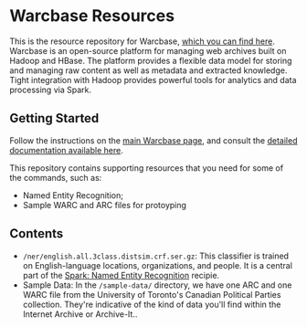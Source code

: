 # Warcbase Resources

This is the resource repository for Warcbase, [which you can find here](https://github.com/lintool/warcbase). Warcbase is an open-source platform for managing web archives built on Hadoop and HBase. The platform provides a flexible data model for storing and managing raw content as well as metadata and extracted knowledge. Tight integration with Hadoop provides powerful tools for analytics and data processing via Spark.

## Getting Started

Follow the instructions on the [main Warcbase page](https://github.com/lintool/warcbase), and consult the [detailed documentation available here](http://lintool.github.io/warcbase-docs/).

This repository contains supporting resources that you need for some of the commands, such as:
- Named Entity Recognition;
- Sample WARC and ARC files for protoyping

## Contents

- `/ner/english.all.3class.distsim.crf.ser.gz`: This classifier is trained on English-language locations, organizations, and people. It is a central part of the [Spark: Named Entity Recognition](https://github.com/lintool/warcbase/wiki/Spark:-Named-Entity-Recognition) recipie.
- Sample Data: In the `/sample-data/` directory, we have one ARC and one WARC file from the University of Toronto's Canadian Political Parties collection. They're indicative of the kind of data you'll find within the Internet Archive or Archive-It..
